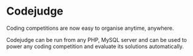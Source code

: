 Codejudge
=========
Coding competitions are now easy to organise anytime, anywhere.

Codejudge can be run from any PHP, MySQL server and can be used to power any coding competition and evaluate its solutions automatically.
